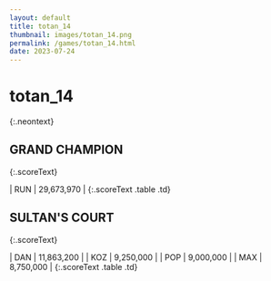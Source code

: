 ```yaml
---
layout: default
title: totan_14
thumbnail: images/totan_14.png
permalink: /games/totan_14.html
date: 2023-07-24
---
```


# totan_14 
{:.neontext}

## GRAND CHAMPION
{:.scoreText}

| RUN | 29,673,970 | 
{:.scoreText .table .td}

## SULTAN'S COURT
{:.scoreText}

| DAN | 11,863,200 | 
| KOZ | 9,250,000 | 
| POP | 9,000,000 | 
| MAX | 8,750,000 | 
{:.scoreText .table .td}
